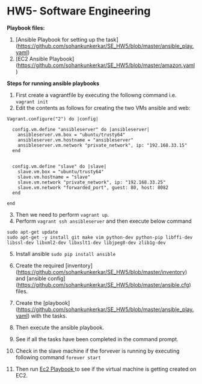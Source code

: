 # HW5- Software Engineering

<b>Playbook files:</b>

1. [Ansible Playbook for setting up the task] (https://github.com/sohankunkerkar/SE_HW5/blob/master/ansible_play.yaml)
2. [EC2 Ansible Playbook] (https://github.com/sohankunkerkar/SE_HW5/blob/master/amazon.yaml)

<b>Steps for running ansible playbooks</b><br>

1. First create a vagrantfile by executing the followng command i.e. `vagrant init`
2. Edit the contents as follows for creating the two VMs ansible and web:
```
Vagrant.configure("2") do |config|

  config.vm.define "ansibleserver" do |ansibleserver|
  	ansibleserver.vm.box = "ubuntu/trusty64"
  	ansibleserver.vm.hostname = "ansibleserver"
  	ansibleserver.vm.network "private_network", ip: "192.168.33.15"
  end


  config.vm.define "slave" do |slave|
  	slave.vm.box = "ubuntu/trusty64"
  	slave.vm.hostname = "slave"
  	slave.vm.network "private_network", ip: "192.168.33.25"
  	slave.vm.network "forwarded_port", guest: 80, host: 8082
  end

end

```
3. Then we need to perform `vagrant up`.
4. Perform `vagrant ssh ansibleserver` and then execute below command
```     
sudo apt-get update
sudo apt-get -y install git make vim python-dev python-pip libffi-dev libssl-dev libxml2-dev libxslt1-dev libjpeg8-dev zlib1g-dev
```
5. Install ansible
`sudo pip install ansible`

6. Create the required [inventory] (https://github.com/sohankunkerkar/SE_HW5/blob/master/inventory) and [ansible config] (https://github.com/sohankunkerkar/SE_HW5/blob/master/ansible.cfg) files.
7. Create the [playbook] (https://github.com/sohankunkerkar/SE_HW5/blob/master/ansible_play.yaml) with the tasks.
8. Then execute the ansible playbook.
9. See if all the tasks have been completed in the command prompt.
10. Check in the slave machine if the forvever is running by executing following command  `forever start`
11. Then run [Ec2 Playbook ](https://github.com/sohankunkerkar/SE_HW5/blob/master/amazon.yaml) to see if the virtual machine is getting created on EC2.
